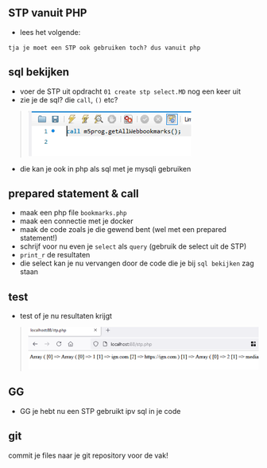 ## STP vanuit PHP

- lees het volgende:
```
tja je moet een STP ook gebruiken toch? dus vanuit php
```

## sql bekijken

- voer de STP uit opdracht `01 create stp select.MD` nog een keer uit
- zie je de sql? die `call`, `()` etc?
> ![](img/call.PNG)
- die kan je ook in php als sql met je mysqli gebruiken

## prepared statement & call

- maak een php file `bookmarks.php`
- maak een connectie met je docker
- maak de code zoals je die gewend bent (wel met een prepared statement!)
- schrijf voor nu even je `select` als `query` (gebruik de select uit de STP)
- `print_r` de resultaten
- die select kan je nu vervangen door de code die je bij `sql bekijken` zag staan

## test

- test of je nu resultaten krijgt
> ![](img/stpphp.PNG)


## GG

- GG je hebt nu een STP gebruikt ipv sql in je code


## git

commit je files naar je git repository voor de vak!